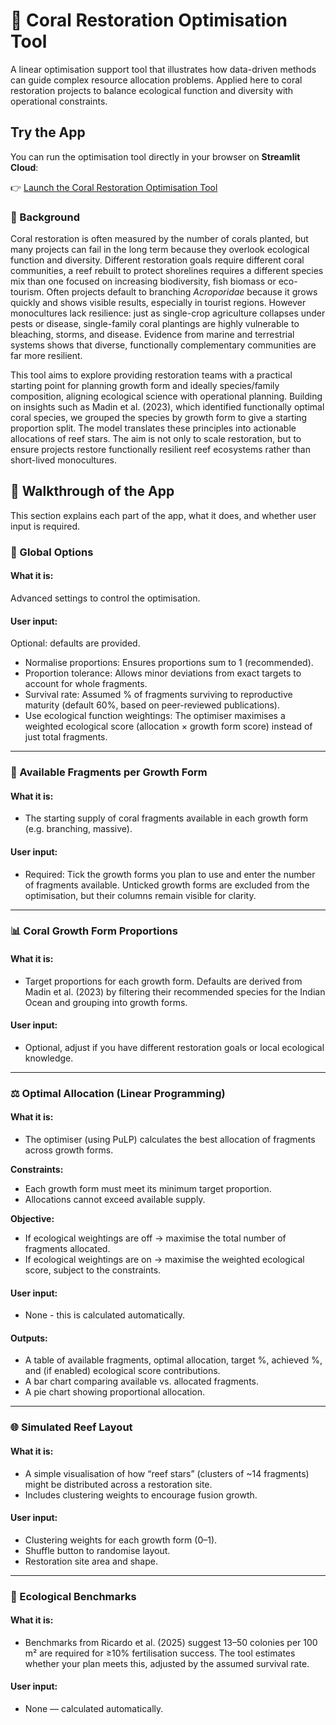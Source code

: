 # 🪸 Coral Restoration Optimisation Tool

A linear optimisation support tool that illustrates how data-driven methods can guide complex resource allocation problems. Applied here to coral restoration projects to balance ecological function and diversity with operational constraints.

## Try the App

You can run the optimisation tool directly in your browser on **Streamlit Cloud**:  

👉 [Launch the Coral Restoration Optimisation Tool](https://coral-restoration-optimisation-tool.streamlit.app)

### 📖 Background
Coral restoration is often measured by the number of corals planted, but many projects can fail in the long term because they overlook ecological function and diversity. Different restoration goals require different coral communities, a reef rebuilt to protect shorelines requires a different species mix than one focused on increasing biodiversity, fish biomass or eco-tourism.
Often projects default to branching _Acroporidae_ because it grows quickly and shows visible results, especially in tourist regions. However monocultures lack resilience: just as single-crop agriculture collapses under pests or disease, single-family coral plantings are highly vulnerable to bleaching, storms, and disease. Evidence from marine and terrestrial systems shows that diverse, functionally complementary communities are far more resilient. 

This tool aims to explore providing restoration teams with a practical starting point for planning growth form and ideally species/family composition, aligning ecological science with operational planning. Building on insights such as Madin et al. (2023), which identified functionally optimal coral species, we grouped the species by growth form to give a starting proportion split. The model translates these principles into actionable allocations of reef stars. The aim is not only to scale restoration, but to ensure projects restore functionally resilient reef ecosystems rather than short-lived monocultures.


## 🚶 Walkthrough of the App

This section explains each part of the app, what it does, and whether user input is required.

### 🔧 Global Options

#### What it is: 
Advanced settings to control the optimisation.
#### User input: 
Optional: defaults are provided.
- Normalise proportions: Ensures proportions sum to 1 (recommended).
- Proportion tolerance: Allows minor deviations from exact targets to account for whole fragments.
- Survival rate: Assumed % of fragments surviving to reproductive maturity (default 60%, based on peer-reviewed publications).
- Use ecological function weightings: The optimiser maximises a weighted ecological score (allocation × growth form score) instead of just total fragments.
--- 
### 🪸 Available Fragments per Growth Form

#### What it is: 
- The starting supply of coral fragments available in each growth form (e.g. branching, massive).
#### User input: 
- Required: Tick the growth forms you plan to use and enter the number of fragments available. Unticked growth forms are excluded from the optimisation, but their columns remain visible for clarity.
---
### 📊 Coral Growth Form Proportions

#### What it is: 
- Target proportions for each growth form. Defaults are derived from Madin et al. (2023) by filtering their recommended species for the Indian Ocean and grouping into growth forms.
#### User input:
- Optional, adjust if you have different restoration goals or local ecological knowledge.
---
### ⚖️ Optimal Allocation (Linear Programming)

#### What it is: 
- The optimiser (using PuLP) calculates the best allocation of fragments across growth forms.

**Constraints:**
 - Each growth form must meet its minimum target proportion.
 - Allocations cannot exceed available supply.

**Objective:**
- If ecological weightings are off → maximise the total number of fragments allocated.
- If ecological weightings are on → maximise the weighted ecological score, subject to the constraints.
#### User input: 
- None - this is calculated automatically.
#### Outputs:
- A table of available fragments, optimal allocation, target %, achieved %, and (if enabled) ecological score contributions.
- A bar chart comparing available vs. allocated fragments.
- A pie chart showing proportional allocation.
---
### 🌐 Simulated Reef Layout

#### What it is: 
- A simple visualisation of how “reef stars” (clusters of ~14 fragments) might be distributed across a restoration site.
- Includes clustering weights to encourage fusion growth.
#### User input:
- Clustering weights for each growth form (0–1).
- Shuffle button to randomise layout.
- Restoration site area and shape.
---
### 📏 Ecological Benchmarks
#### What it is: 
- Benchmarks from Ricardo et al. (2025) suggest 13–50 colonies per 100 m² are required for ≥10% fertilisation success. The tool estimates whether your plan meets this, adjusted by the assumed survival rate.
#### User input: 
- None — calculated automatically.
